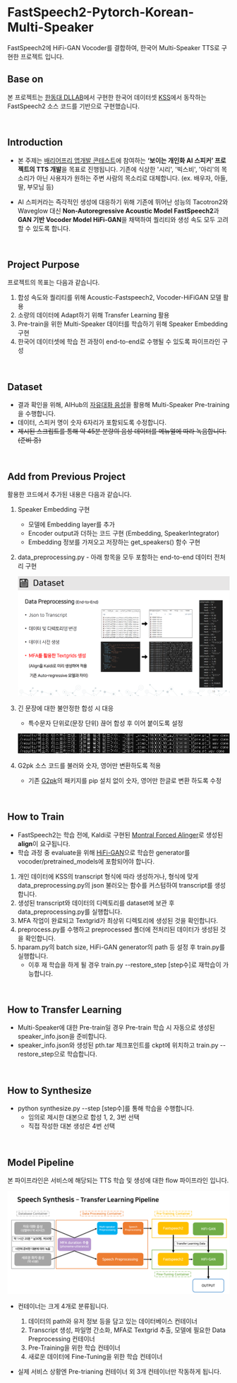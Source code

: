 # FastSpeech2-Pytorch-Korean-Multi-Speaker

FastSpeech2에 HiFi-GAN Vocoder를 결합하여, 한국어 Multi-Speaker TTS로 구현한 프로젝트 입니다. 



## Base on

본 프로젝트는 [한동대 DLLAB](https://github.com/HGU-DLLAB/Korean-FastSpeech2-Pytorch)에서 구현한 한국어 데이터셋 [KSS](http://kaggle.com/bryanpark/korean-single-speaker-speech-dataset)에서 동작하는 FastSpeech2 소스 코드를 기반으로 구현했습니다.

<br>

## Introduction

- 본 주제는 [배리어프리 앱개발 콘테스트](https://www.autoeverapp.kr/)에 참여하는 **‘보이는 개인화 AI 스피커’ 프로젝트의 TTS 개발**을 목표로 진행됩니다. 기존에 식상한 '시리', '빅스비', '아리'의 목소리가 아닌 사용자가 원하는 주변 사람의 목소리로 대체합니다. (ex. 배우자, 아들, 딸, 부모님 등)

- AI 스피커라는 즉각적인 생성에 대응하기 위해 기존에 뛰어난 성능의 Tacotron2와 Waveglow 대신 **Non-Autoregressive Acoustic Model FastSpeech2**과 **GAN 기반 Vocoder Model HiFi-GAN**을 채택하여 퀄리티와 생성 속도 모두 고려할 수 있도록 합니다.

<br>

## Project Purpose

프로젝트의 목표는 다음과 같습니다.

1. 합성 속도와 퀄리티를 위해 Acoustic-Fastspeech2, Vocoder-HiFiGAN 모델 활용
2. 소량의 데이터에 Adapt하기 위해 Transfer Learning 활용
3. Pre-train을 위한 Multi-Speaker 데이터를 학습하기 위해 Speaker Embedding 구현 
4. 한국어 데이터셋에 학습 전 과정이 end-to-end로 수행될 수 있도록 파이프라인 구성

<br>

## Dataset

- 결과 확인을 위해, AIHub의 [자유대화 음성](https://aihub.or.kr/aidata/30703)을 활용해 Multi-Speaker Pre-training을 수행합니다. 
- 데이터, 스피커 명이 숫자 6자리가 포함되도록 수정합니다. 
- ~~제시된 스크립트를 통해 약 45분 분량의 음성 데이터를 메뉴얼에 따라 녹음합니다. (준비 중)~~

<br>

## Add from Previous Project

활용한 코드에서 추가된 내용은 다음과 같습니다.

1. Speaker Embedding 구현 

   + 모델에 Embedding layer를 추가
   + Encoder output과 더하는 코드 구현 (Embedding, SpeakerIntegrator)
   + Embedding 정보를 가져오고 저장하는 get_speakers() 함수 구현

2. data_preprocessing.py - 아래 항목을 모두 포함하는 end-to-end 데이터 전처리 구현

   ![data_preprocessing](/asset/data_preprocessing.png)

3. 긴 문장에 대한 불안정한 합성 시 대응

   - 특수문자 단위로(문장 단위) 끊어 합성 후 이어 붙이도록 설정

   ![cut_and_synthesize](/asset/cut_and_synthesize.png)

4. G2pk 소스 코드를 불러와 숫자, 영어만 변환하도록 적용

   - 기존 [G2pk](https://github.com/Kyubyong/g2pK)의 패키지를 pip 설치 없이 숫자, 영어만 한글로 변환 하도록 수정

<br>

## How to Train

- FastSpeech2는 학습 전에, Kaldi로 구현된 [Montral Forced Alinger](https://montreal-forced-aligner.readthedocs.io/en/latest/index.html)로 생성된 **align**이 요구됩니다.
- 학습 과정 중 evaluate을 위해 [HiFi-GAN](https://github.com/hwRG/HiFi-GAN-Pytorch)으로 학습한 generator를 vocoder/pretrained_models에 포함되어야 합니다.

1. 개인 데이터에 KSS의 transcript 형식에 따라 생성하거나, 형식에 맞게 data_preprocessing.py의 json 불러오는 함수를 커스텀하여 transcript를 생성합니다.
2. 생성된 transcript와 데이터의 디렉토리를 dataset에 보관 후 data_preprocessing.py를 실행합니다.  
3. MFA 작업이 완료되고 Textgrid가 최상위 디렉토리에 생성된 것을 확인합니다.
4. preprocess.py를 수행하고 preprocessed 폴더에 전처리된 데이터가 생성된 것을 확인합니다.
5. hparam.py의 batch size, HiFi-GAN generator의 path 등 설정 후 train.py를 실행합니다.
   - 이후 재 학습을 하게 될 경우 train.py --restore_step [step수]로 재학습이 가능합니다.

<br>

## How to Transfer Learning

- Multi-Speaker에 대한 Pre-train일 경우 Pre-train 학습 시 자동으로 생성된 speaker_info.json을 준비합니다.
- speaker_info.json와 생성된 pth.tar 체크포인트를 ckpt에 위치하고 train.py --restore_step으로 학습합니다.

<br>

## How to Synthesize

- python synthesize.py --step [step수]를 통해 학습을 수행합니다.
  - 임의로 제시한 대본으로 합성 1, 2, 3번 선택
  - 직접 작성한 대본 생성은 4번 선택

<br>

## Model Pipeline

본 파이프라인은 서비스에 해당되는 TTS 학습 및 생성에 대한 flow 파이프라인 입니다.

![Transfer_Learning_Pipeline](/asset/Transfer_Learning_Pipeline.png)

- 컨테이너는 크게 4개로 분류됩니다. 
  1. 데이터의 path와 유저 정보 등을 담고 있는 데이터베이스 컨테이너
  2. Transcript 생성, 파일명 간소화, MFA로 Textgrid 추출, 모델에 필요한 Data Preprocessing 컨테이너
  3. Pre-Training을 위한 학습 컨테이너
  4. 새로운 데이터에 Fine-Tuning을 위한 학습 컨테이너

- 실제 서비스 상황엔 Pre-trianing 컨테이너 외 3개 컨테이너만 작동하게 됩니다.